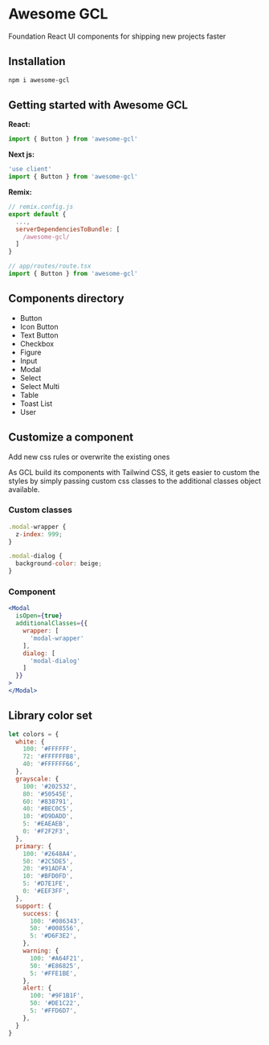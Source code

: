 # Awesome GCL

Foundation React UI components for shipping new projects faster

## Installation

```bash
npm i awesome-gcl
```

## Getting started with Awesome GCL

**React:**
```jsx
import { Button } from 'awesome-gcl'
```

**Next js:**
```jsx
'use client'
import { Button } from 'awesome-gcl'
```

**Remix:**
```jsx
// remix.config.js
export default {
  ...,
  serverDependenciesToBundle: [
    /awesome-gcl/
  ]
}

// app/routes/route.tsx
import { Button } from 'awesome-gcl'
```

## Components directory
- Button
- Icon Button
- Text Button
- Checkbox
- Figure
- Input
- Modal
- Select
- Select Multi
- Table
- Toast List
- User

## Customize a component
Add new css rules or overwrite the existing ones

As GCL build its components with Tailwind CSS, it gets easier to custom the styles by simply passing custom css classes to the additional classes object available.

### Custom classes
```jsx
.modal-wrapper {
  z-index: 999;
}

.modal-dialog {
  background-color: beige;
}
```

### Component
```jsx
<Modal
  isOpen={true}
  additionalClasses={{
    wrapper: [
      'modal-wrapper'
    ],
    dialog: [
      'modal-dialog'
    ]
  }}
>
</Modal>
```

## Library color set
```jsx
let colors = {
  white: {
    100: '#FFFFFF',
    72: '#FFFFFFB8',
    40: '#FFFFFF66',
  },
  grayscale: {
    100: '#202532',
    80: '#50545E',
    60: '#838791',
    40: '#BEC0C5',
    10: '#D9DADD',
    5: '#EAEAEB',
    0: '#F2F2F3',
  },
  primary: {
    100: '#2648A4',
    50: '#2C5DE5',
    20: '#91ADFA',
    10: '#BFD0FD',
    5: '#D7E1FE',
    0: '#EEF3FF',
  },
  support: {
    success: {
      100: '#086343',
      50: '#008556',
      5: '#D6F3E2',
    },
    warning: {
      100: '#A64F21',
      50: '#E86825',
      5: '#FFE1BE',
    },
    alert: {
      100: '#9F1B1F',
      50: '#DE1C22',
      5: '#FFD6D7',
    },
  }
}
```
